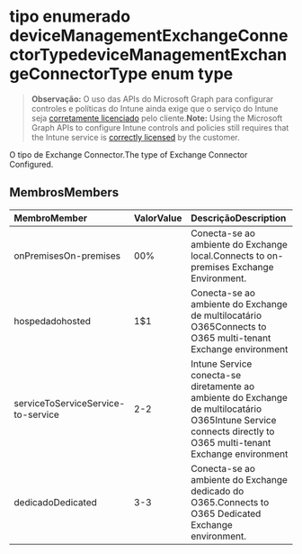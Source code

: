 # <a name="devicemanagementexchangeconnectortype-enum-type"></a><span data-ttu-id="33b9a-101">tipo enumerado deviceManagementExchangeConnectorType</span><span class="sxs-lookup"><span data-stu-id="33b9a-101">deviceManagementExchangeConnectorType enum type</span></span>

> <span data-ttu-id="33b9a-102">**Observação:** O uso das APIs do Microsoft Graph para configurar controles e políticas do Intune ainda exige que o serviço do Intune seja [corretamente licenciado](https://go.microsoft.com/fwlink/?linkid=839381) pelo cliente.</span><span class="sxs-lookup"><span data-stu-id="33b9a-102">**Note:** Using the Microsoft Graph APIs to configure Intune controls and policies still requires that the Intune service is [correctly licensed](https://go.microsoft.com/fwlink/?linkid=839381) by the customer.</span></span>

<span data-ttu-id="33b9a-103">O tipo de Exchange Connector.</span><span class="sxs-lookup"><span data-stu-id="33b9a-103">The type of Exchange Connector Configured.</span></span>
## <a name="members"></a><span data-ttu-id="33b9a-104">Membros</span><span class="sxs-lookup"><span data-stu-id="33b9a-104">Members</span></span>
|<span data-ttu-id="33b9a-105">Membro</span><span class="sxs-lookup"><span data-stu-id="33b9a-105">Member</span></span>|<span data-ttu-id="33b9a-106">Valor</span><span class="sxs-lookup"><span data-stu-id="33b9a-106">Value</span></span>|<span data-ttu-id="33b9a-107">Descrição</span><span class="sxs-lookup"><span data-stu-id="33b9a-107">Description</span></span>|
|:---|:---|:---|
|<span data-ttu-id="33b9a-108">onPremises</span><span class="sxs-lookup"><span data-stu-id="33b9a-108">On-premises</span></span>|<span data-ttu-id="33b9a-109">0</span><span class="sxs-lookup"><span data-stu-id="33b9a-109">0%</span></span>|<span data-ttu-id="33b9a-110">Conecta-se ao ambiente do Exchange local.</span><span class="sxs-lookup"><span data-stu-id="33b9a-110">Connects to on-premises Exchange Environment.</span></span>|
|<span data-ttu-id="33b9a-111">hospedado</span><span class="sxs-lookup"><span data-stu-id="33b9a-111">hosted</span></span>|<span data-ttu-id="33b9a-112">1</span><span class="sxs-lookup"><span data-stu-id="33b9a-112">$1</span></span>|<span data-ttu-id="33b9a-113">Conecta-se ao ambiente do Exchange de multilocatário O365</span><span class="sxs-lookup"><span data-stu-id="33b9a-113">Connects to O365 multi-tenant Exchange environment</span></span>|
|<span data-ttu-id="33b9a-114">serviceToService</span><span class="sxs-lookup"><span data-stu-id="33b9a-114">Service-to-service</span></span>|<span data-ttu-id="33b9a-115">2</span><span class="sxs-lookup"><span data-stu-id="33b9a-115">-2</span></span>|<span data-ttu-id="33b9a-116">Intune Service conecta-se diretamente ao ambiente do Exchange de multilocatário O365</span><span class="sxs-lookup"><span data-stu-id="33b9a-116">Intune Service connects directly to O365 multi-tenant Exchange environment</span></span>|
|<span data-ttu-id="33b9a-117">dedicado</span><span class="sxs-lookup"><span data-stu-id="33b9a-117">Dedicated</span></span>|<span data-ttu-id="33b9a-118">3</span><span class="sxs-lookup"><span data-stu-id="33b9a-118">-3</span></span>|<span data-ttu-id="33b9a-119">Conecta-se ao ambiente do Exchange dedicado do O365.</span><span class="sxs-lookup"><span data-stu-id="33b9a-119">Connects to O365 Dedicated Exchange environment.</span></span>|



